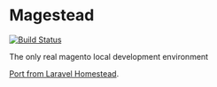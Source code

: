 # Magestead

[![Build Status](https://travis-ci.org/richdynamix/magestead.svg)](https://travis-ci.org/richdynamix/magestead)

The only real magento local development environment

[Port from Laravel Homestead](http://laravel.com/docs/5.1/homestead).
